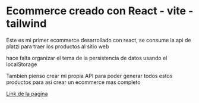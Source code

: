 # Ecommerce creado con React - vite - tailwind

Este es mi primer ecommerce desarrollado con react, se consume la api de platzi para traer los productos al sitio web

hace falta organizar el tema de la persistencia de datos usando el localStorage

Tambien pienso crear mi propia API para poder generar todos estos productos para asi crear un ecommerce mas completo

[Link de la pagina](https://peaceful-meerkat-e812e6.netlify.app/)

